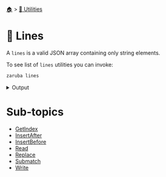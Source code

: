 <!--startTocHeader-->
[🏠](../../README.md) > [🔧 Utilities](../README.md)
# 🚈 Lines
<!--endTocHeader-->

A `lines` is a valid JSON array containing only string elements.

To see list of `lines` utilities you can invoke:

<!--startCode-->
```bash
zaruba lines
```
 
<details>
<summary>Output</summary>
 
```````
Lines manipulation utilities

Usage:
  zaruba lines [command]

Available Commands:
  getIndex     Return index of matching the pattern
  insertAfter  Insert newLine after lines[index]
  insertBefore Insert newLine before lines[index]
  read         Read lines from file
  replace      Replace lines[index] with replacements
  submatch     Return submatch matching the pattern
  write        Write list to file

Flags:
  -h, --help   help for lines

Use "zaruba lines [command] --help" for more information about a command.
```````
</details>
<!--endCode-->

<!--startTocSubTopic-->
# Sub-topics
* [GetIndex](getindex.md)
* [InsertAfter](insertafter.md)
* [InsertBefore](insertbefore.md)
* [Read](read.md)
* [Replace](replace.md)
* [Submatch](submatch.md)
* [Write](write.md)
<!--endTocSubTopic-->